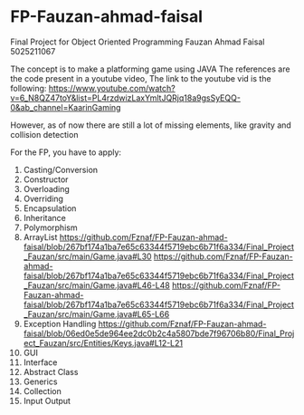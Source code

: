 # FP-Fauzan-ahmad-faisal

Final Project for Object Oriented Programming
Fauzan Ahmad Faisal
5025211067

The concept is to make a platforming game using JAVA
The references are the code present in a youtube video,
The link to the youtube vid is the following:
https://www.youtube.com/watch?v=6_N8QZ47toY&list=PL4rzdwizLaxYmltJQRjq18a9gsSyEQQ-0&ab_channel=KaarinGaming

However, as of now there are still a lot of missing elements, like gravity and collision detection

For the FP, you have to apply:
1. Casting/Conversion   
2. Constructor
3. Overloading
4. Overriding
5. Encapsulation
6. Inheritance
7. Polymorphism
8. ArrayList
https://github.com/Fznaf/FP-Fauzan-ahmad-faisal/blob/267bf174a1ba7e65c63344f5719ebc6b71f6a334/Final_Project_Fauzan/src/main/Game.java#L30
https://github.com/Fznaf/FP-Fauzan-ahmad-faisal/blob/267bf174a1ba7e65c63344f5719ebc6b71f6a334/Final_Project_Fauzan/src/main/Game.java#L46-L48
https://github.com/Fznaf/FP-Fauzan-ahmad-faisal/blob/267bf174a1ba7e65c63344f5719ebc6b71f6a334/Final_Project_Fauzan/src/main/Game.java#L65-L66
9. Exception Handling
https://github.com/Fznaf/FP-Fauzan-ahmad-faisal/blob/06ed0e5de964ee2dc0b2c4a5807bde7f96706b80/Final_Project_Fauzan/src/Entities/Keys.java#L12-L21
10. GUI
11. Interface
12. Abstract Class
13. Generics
14. Collection
15. Input Output


